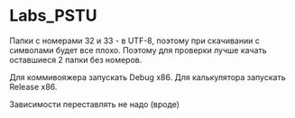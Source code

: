 # Labs_PSTU

Папки с номерами 32 и 33 - в UTF-8, поэтому при скачивании с символами будет все плохо.
Поэтому для проверки лучше качать оставшиеся 2 папки без номеров.

Для коммивояжера запускать Debug x86.
Для калькулятора запускать Release x86.

Зависимости переставлять не надо (вроде)

